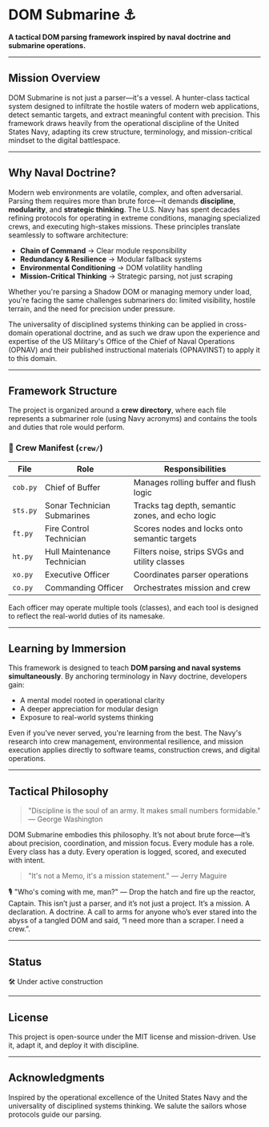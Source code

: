 # DOM Submarine ⚓

**A tactical DOM parsing framework inspired by naval doctrine and submarine operations.**

---

## Mission Overview

DOM Submarine is not just a parser—it's a vessel. A hunter-class tactical system designed to infiltrate the hostile waters of modern web applications, detect semantic targets, and extract meaningful content with precision. This framework draws heavily from the operational discipline of the United States Navy, adapting its crew structure, terminology, and mission-critical mindset to the digital battlespace.

---

## Why Naval Doctrine?

Modern web environments are volatile, complex, and often adversarial. Parsing them requires more than brute force—it demands **discipline**, **modularity**, and **strategic thinking**. The U.S. Navy has spent decades refining protocols for operating in extreme conditions, managing specialized crews, and executing high-stakes missions. These principles translate seamlessly to software architecture:

- **Chain of Command** → Clear module responsibility
- **Redundancy & Resilience** → Modular fallback systems
- **Environmental Conditioning** → DOM volatility handling
- **Mission-Critical Thinking** → Strategic parsing, not just scraping

Whether you're parsing a Shadow DOM or managing memory under load, you're facing the same challenges submariners do: limited visibility, hostile terrain, and the need for precision under pressure.

The universality of disciplined systems thinking can be applied in cross-domain operational doctrine, and as such we draw upon the experience and expertise of the US Military's Office of the Chief of Naval Operations (OPNAV) and their published instructional materials (OPNAVINST) to apply it to this domain.

---

## Framework Structure

The project is organized around a **crew directory**, where each file represents a submariner role (using Navy acronyms) and contains the tools and duties that role would perform.

### 🧭 Crew Manifest (`crew/`)

| File        | Role                          | Responsibilities                                  |
|-------------|-------------------------------|---------------------------------------------------|
| `cob.py`    | Chief of Buffer               | Manages rolling buffer and flush logic            |
| `sts.py`    | Sonar Technician Submarines   | Tracks tag depth, semantic zones, and echo logic  |
| `ft.py`     | Fire Control Technician       | Scores nodes and locks onto semantic targets      |
| `ht.py`     | Hull Maintenance Technician   | Filters noise, strips SVGs and utility classes    |
| `xo.py`     | Executive Officer             | Coordinates parser operations                     |
| `co.py`     | Commanding Officer            | Orchestrates mission and crew                     |

Each officer may operate multiple tools (classes), and each tool is designed to reflect the real-world duties of its namesake.

---

## Learning by Immersion

This framework is designed to teach **DOM parsing and naval systems simultaneously**. By anchoring terminology in Navy doctrine, developers gain:

- A mental model rooted in operational clarity
- A deeper appreciation for modular design
- Exposure to real-world systems thinking

Even if you've never served, you're learning from the best. The Navy's research into crew management, environmental resilience, and mission execution applies directly to software teams, construction crews, and digital operations.

---

## Tactical Philosophy

> "Discipline is the soul of an army. It makes small numbers formidable."  
> — George Washington

DOM Submarine embodies this philosophy. It’s not about brute force—it’s about precision, coordination, and mission focus. Every module has a role. Every class has a duty. Every operation is logged, scored, and executed with intent.

> "It's not a Memo, it's a mission statement."
> — Jerry Maguire

 🎙️ "Who's coming with me, man?" — Drop the hatch and fire up the reactor, Captain. This isn’t just a parser, and it’s not just a project. It’s a mission. A declaration. A doctrine. A call to arms for anyone who’s ever stared into the abyss of a tangled DOM and said, “I need more than a scraper. I need a crew.”. 
 
---

## Status

🛠️ Under active construction  

---

## License

This project is open-source under the MIT license and mission-driven. Use it, adapt it, and deploy it with discipline.

---

## Acknowledgments

Inspired by the operational excellence of the United States Navy and the universality of disciplined systems thinking. We salute the sailors whose protocols guide our parsing.

